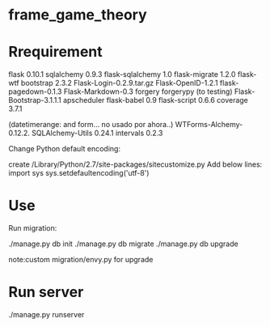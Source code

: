 frame_game_theory
=================


Rrequirement
=================
flask 0.10.1
sqlalchemy 0.9.3
flask-sqlalchemy 1.0
flask-migrate  1.2.0
flask-wtf
bootstrap 2.3.2
Flask-Login-0.2.9.tar.gz
Flask-OpenID-1.2.1
flask-pagedown-0.1.3
Flask-Markdown-0.3
forgery forgerypy (to testing)
Flask-Bootstrap-3.1.1.1
apscheduler
flask-babel 0.9
flask-script 0.6.6
coverage 3.7.1

(datetimerange: and form... no usado por ahora..)
WTForms-Alchemy-0.12.2.
SQLAlchemy-Utils 0.24.1
intervals 0.2.3





Change Python default encoding:

create /Library/Python/2.7/site-packages/sitecustomize.py
Add below lines: 
import sys
sys.setdefaultencoding('utf-8')

Use
===
Run migration:

./manage.py db init
./manage.py db migrate
./manage.py db upgrade

note:custom migration/envy.py for upgrade

Run server 
==========
./manage.py runserver
